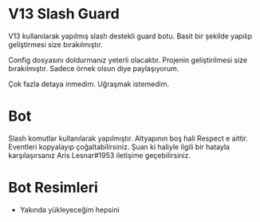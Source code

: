 # V13 Slash Guard

V13 kullanılarak yapılmış slash destekli guard botu. Basit bir şekilde yapılıp geliştirmesi size bırakılmıştır.

Config dosyasını doldurmanız yeterli olacaktır. Projenin geliştirilmesi size bırakılmıştır. Sadece örnek olsun diye paylaşıyorum. 

Çok fazla detaya inmedim. Uğraşmak istemedim.

# Bot

Slash komutlar kullanılarak yapılmıştır. Altyapının boş hali Respect e aittir. Eventleri kopyalayıp çoğaltabilirsiniz. Şuan ki haliyle ilgili bir hatayla karşılaşırsanız Aris Lesnar#1953 iletişime geçebilirsiniz. 


# Bot Resimleri

- Yakında yükleyeceğim hepsini
